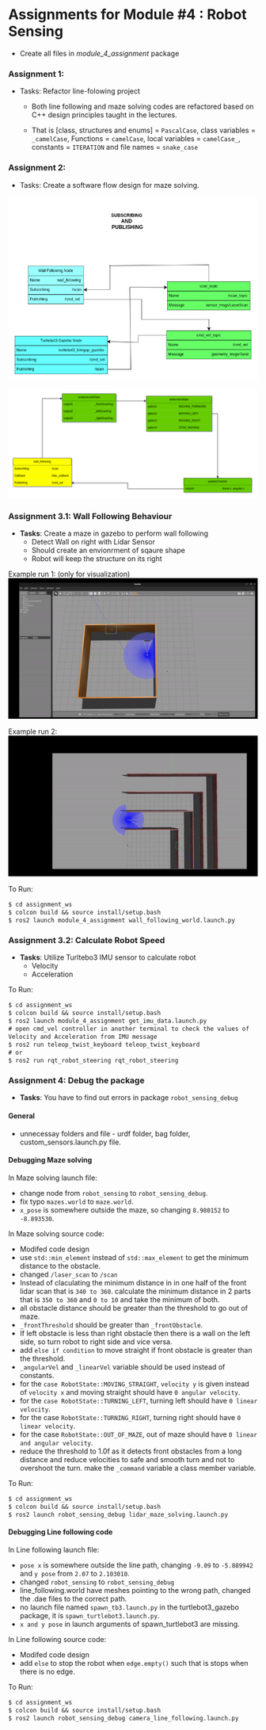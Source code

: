 # Assignments for Module #4 : Robot Sensing
- Create all files in *module_4_assignment* package

### Assignment 1:

- Tasks: Refactor line-folowing project

    - Both line following and maze solving codes are refactored based on C++ design principles taught in the lectures.

    - That is [class, structures and enums] = `PascalCase`, class variables = `_camelCase`,
    Functions = `camelCase`, local variables = `camelCase_`, constants = `ITERATION` and file names = `snake_case`
    

### Assignment 2:

- Tasks: Create a software flow design for maze solving.


![](gifs_imgs/design_flow.png)


![](gifs_imgs/code_flow.png)


### Assignment 3.1: Wall Following Behaviour
- **Tasks**:
Create a maze in gazebo to perform wall following
    - Detect Wall on right with Lidar Sensor
    - Should create an envionrment of sqaure shape
    - Robot will keep the structure on its right


Example run 1: (only for visualization)
![](gifs_imgs/wall_following.gif)

Example run 2:
![](gifs_imgs/wall_following_2.gif)

To Run:
```
$ cd assignment_ws
$ colcon build && source install/setup.bash
$ ros2 launch module_4_assignment wall_following_world.launch.py
```


### Assignment 3.2: Calculate Robot Speed
- **Tasks**:
Utilize Turltebo3 IMU sensor to calculate robot
    - Velocity
    - Acceleration

To Run:
```
$ cd assignment_ws
$ colcon build && source install/setup.bash
$ ros2 launch module_4_assignment get_imu_data.launch.py
# open cmd_vel controller in another terminal to check the values of Velocity and Acceleration from IMU message
$ ros2 run teleop_twist_keyboard teleop_twist_keyboard
# or 
$ ros2 run rqt_robot_steering rqt_robot_steering
```

### Assignment 4: Debug the package
- **Tasks**:
You have to find out errors in package `robot_sensing_debug`
    

#### General 
- unnecessay folders and file - urdf folder, bag folder, custom_sensors.launch.py file.
   
#### Debugging Maze solving 

In Maze solving launch file:
-  change node from `robot_sensing` to `robot_sensing_debug`.
- fix typo `mazes.world` to `maze.world`.
- `x_pose` is somewhere outside the maze, so changing `8.980152` to `-8.893530`.

In Maze solving source code:
- Modifed code design 
- use `std::min_element` instead of `std::max_element` to get the minimum distance to the obstacle.
- changed `/laser_scan` to `/scan`
- Instead of claculating the minimum distance in in one half of the front lidar scan that is `340 to 360`. calculate the minimum distance in 2 parts that is `350 to 360` and `0 to 10` and take the minimum of both.
- all obstacle distance should be greater than the threshold to go out of maze.
- `_frontThreshold` should be greater than `_frontObstacle`.
- If left obstacle is less than right obstacle then there is a wall on the left side, so turn robot to right side and vice versa.
- add `else if condition` to move straight if front obstacle is greater than the threshold.
- `_angularVel` and `_linearVel` variable should be used instead of constants.
- for the `case RobotState::MOVING_STRAIGHT`, `velocity y` is given instead of `velocity x` and moving straight should have `0 angular velocity`.
- for the `case RobotState::TURNING_LEFT`, turning left should have `0 linear velocity`.
- for the case `RobotState::TURNING_RIGHT`, turning right should have `0 linear velocity`.
- for the case `RobotState::OUT_OF_MAZE`, out of maze should have `0 linear and angular velocity`.
- reduce the threshold to 1.0f as it detects front obstacles from a long distance and reduce velocities to safe and smooth turn and not to overshoot the turn.
make the `_command` variable a class member variable.

To Run:
```
$ cd assignment_ws
$ colcon build && source install/setup.bash
$ ros2 launch robot_sensing_debug lidar_maze_solving.launch.py
```



#### Debugging Line following code

In Line following launch file:
- `pose x` is somewhere outside the line path, changing `-9.09` to `-5.889942` and `y pose` from `2.07` to `2.103010`.
- changed `robot_sensing` to `robot_sensing_debug`
- line_following.world have meshes pointing to the wrong path, changed the .dae files to the correct path.
- no launch file named `spawn_tb3.launch.py` in the turtlebot3_gazebo package, it is `spawn_turtlebot3.launch.py`.
-  `x and y pose` in launch arguments of spawn_turtlebot3 are missing.

In Line following source code:
- Modifed code design 
- add `else` to stop the robot when `edge.empty()` such that is stops when there is no edge.


To Run:
```
$ cd assignment_ws
$ colcon build && source install/setup.bash
$ ros2 launch robot_sensing_debug camera_line_following.launch.py
```

